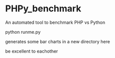 # PHPy_benchmark
An automated tool to benchmark PHP vs Python


python runme.py

generates some bar charts in a new directory here

be excellent to eachother
